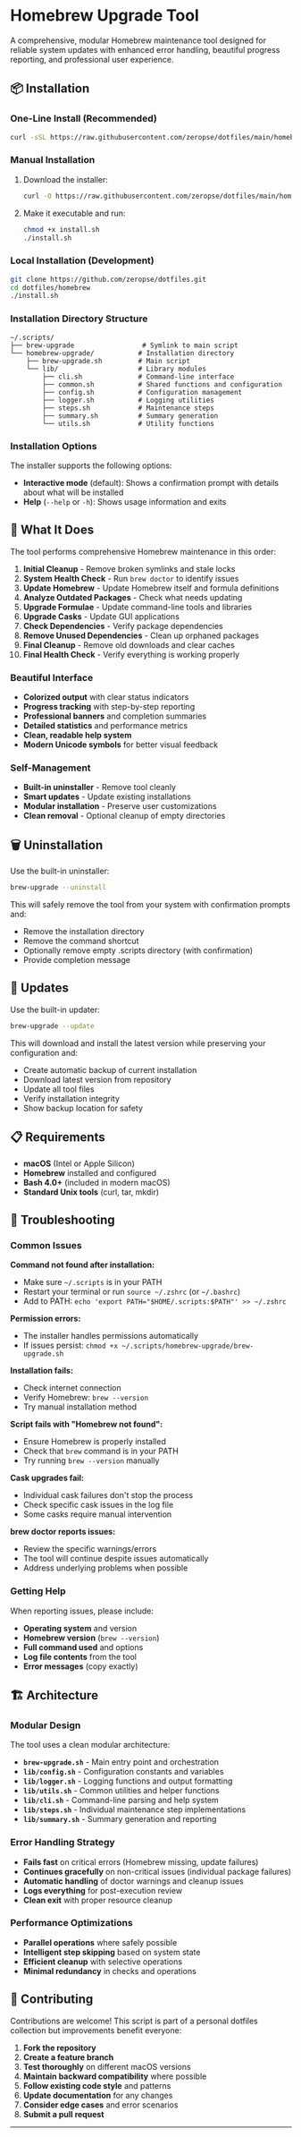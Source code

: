 # Homebrew Upgrade Tool

A comprehensive, modular Homebrew maintenance tool designed for reliable system updates with enhanced error handling, beautiful progress reporting, and professional user experience.

## 📦 Installation

### One-Line Install (Recommended)

```bash
curl -sSL https://raw.githubusercontent.com/zeropse/dotfiles/main/homebrew/install.sh | bash
```

### Manual Installation

1. Download the installer:

   ```bash
   curl -O https://raw.githubusercontent.com/zeropse/dotfiles/main/homebrew/install.sh
   ```

2. Make it executable and run:
   ```bash
   chmod +x install.sh
   ./install.sh
   ```

### Local Installation (Development)

```bash
git clone https://github.com/zeropse/dotfiles.git
cd dotfiles/homebrew
./install.sh
```

### Installation Directory Structure

```
~/.scripts/
├── brew-upgrade                 # Symlink to main script
└── homebrew-upgrade/           # Installation directory
    ├── brew-upgrade.sh         # Main script
    └── lib/                    # Library modules
        ├── cli.sh              # Command-line interface
        ├── common.sh           # Shared functions and configuration
        ├── config.sh           # Configuration management
        ├── logger.sh           # Logging utilities
        ├── steps.sh            # Maintenance steps
        ├── summary.sh          # Summary generation
        └── utils.sh            # Utility functions
```

### Installation Options

The installer supports the following options:

- **Interactive mode** (default): Shows a confirmation prompt with details about what will be installed
- **Help** (`--help` or `-h`): Shows usage information and exits

## 🔄 What It Does

The tool performs comprehensive Homebrew maintenance in this order:

1. **Initial Cleanup** - Remove broken symlinks and stale locks
2. **System Health Check** - Run `brew doctor` to identify issues
3. **Update Homebrew** - Update Homebrew itself and formula definitions
4. **Analyze Outdated Packages** - Check what needs updating
5. **Upgrade Formulae** - Update command-line tools and libraries
6. **Upgrade Casks** - Update GUI applications
7. **Check Dependencies** - Verify package dependencies
8. **Remove Unused Dependencies** - Clean up orphaned packages
9. **Final Cleanup** - Remove old downloads and clear caches
10. **Final Health Check** - Verify everything is working properly

### **Beautiful Interface**

- **Colorized output** with clear status indicators
- **Progress tracking** with step-by-step reporting
- **Professional banners** and completion summaries
- **Detailed statistics** and performance metrics
- **Clean, readable help system**
- **Modern Unicode symbols** for better visual feedback

### **Self-Management**

- **Built-in uninstaller** - Remove tool cleanly
- **Smart updates** - Update existing installations
- **Modular installation** - Preserve user customizations
- **Clean removal** - Optional cleanup of empty directories

## 🗑️ Uninstallation

Use the built-in uninstaller:

```bash
brew-upgrade --uninstall
```

This will safely remove the tool from your system with confirmation prompts and:

- Remove the installation directory
- Remove the command shortcut
- Optionally remove empty .scripts directory (with confirmation)
- Provide completion message

## 🔄 Updates

Use the built-in updater:

```bash
brew-upgrade --update
```

This will download and install the latest version while preserving your configuration and:

- Create automatic backup of current installation
- Download latest version from repository
- Update all tool files
- Verify installation integrity
- Show backup location for safety

## 📋 Requirements

- **macOS** (Intel or Apple Silicon)
- **Homebrew** installed and configured
- **Bash 4.0+** (included in modern macOS)
- **Standard Unix tools** (curl, tar, mkdir)

## 🐛 Troubleshooting

### Common Issues

**Command not found after installation:**

- Make sure `~/.scripts` is in your PATH
- Restart your terminal or run `source ~/.zshrc` (or `~/.bashrc`)
- Add to PATH: `echo 'export PATH="$HOME/.scripts:$PATH"' >> ~/.zshrc`

**Permission errors:**

- The installer handles permissions automatically
- If issues persist: `chmod +x ~/.scripts/homebrew-upgrade/brew-upgrade.sh`

**Installation fails:**

- Check internet connection
- Verify Homebrew: `brew --version`
- Try manual installation method

**Script fails with "Homebrew not found":**

- Ensure Homebrew is properly installed
- Check that `brew` command is in your PATH
- Try running `brew --version` manually

**Cask upgrades fail:**

- Individual cask failures don't stop the process
- Check specific cask issues in the log file
- Some casks require manual intervention

**brew doctor reports issues:**

- Review the specific warnings/errors
- The tool will continue despite issues automatically
- Address underlying problems when possible

### Getting Help

When reporting issues, please include:

- **Operating system** and version
- **Homebrew version** (`brew --version`)
- **Full command used** and options
- **Log file contents** from the tool
- **Error messages** (copy exactly)

## 🏗️ Architecture

### Modular Design

The tool uses a clean modular architecture:

- **`brew-upgrade.sh`** - Main entry point and orchestration
- **`lib/config.sh`** - Configuration constants and variables
- **`lib/logger.sh`** - Logging functions and output formatting
- **`lib/utils.sh`** - Common utilities and helper functions
- **`lib/cli.sh`** - Command-line parsing and help system
- **`lib/steps.sh`** - Individual maintenance step implementations
- **`lib/summary.sh`** - Summary generation and reporting

### Error Handling Strategy

- **Fails fast** on critical errors (Homebrew missing, update failures)
- **Continues gracefully** on non-critical issues (individual package failures)
- **Automatic handling** of doctor warnings and cleanup issues
- **Logs everything** for post-execution review
- **Clean exit** with proper resource cleanup

### Performance Optimizations

- **Parallel operations** where safely possible
- **Intelligent step skipping** based on system state
- **Efficient cleanup** with selective operations
- **Minimal redundancy** in checks and operations

## 🤝 Contributing

Contributions are welcome! This script is part of a personal dotfiles collection but improvements benefit everyone:

1. **Fork the repository**
2. **Create a feature branch**
3. **Test thoroughly** on different macOS versions
4. **Maintain backward compatibility** where possible
5. **Follow existing code style** and patterns
6. **Update documentation** for any changes
7. **Consider edge cases** and error scenarios
8. **Submit a pull request**

---
